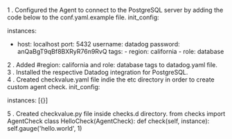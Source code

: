 1 . Configured the Agent to connect to the PostgreSQL server by adding the code below to the conf.yaml.example file.
init_config:

instances:
   -   host: localhost
       port: 5432
       username: datadog
       password: anQaBgT9qBf8BXRyR76n9RvQ
       tags:
            - region: california
            - role: database

2 . Added #region: california and role: database tags to datadog.yaml file.  
3 . Installed the respective Datadog integration for PostgreSQL.   
4 . Created checkvalue.yaml file indie the etc directory in order to create custom agent check.
init_config:

instances:
  [{}]

5 . Created checkvalue.py file inside checks.d directory.
from checks import AgentCheck
class HelloCheck(AgentCheck):
  def check(self, instance):
    self.gauge('hello.world', 1)

       
